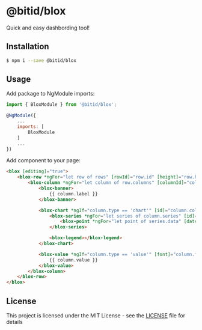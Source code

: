 # @bitid/blox

Quick and easy dashbording tool!

## Installation

```sh
$ npm i --save @bitid/blox
```

## Usage

Add package to NgModule imports:

```js
import { BloxModule } from '@bitid/blox';

@NgModule({
    ...
    imports: [
        BloxModule
    ]
    ...
})
```

Add component to your page:
```html
<blox [editing]="true">
    <blox-row *ngFor="let row of rows" [rowId]="row.id" [height]="row.height" [position]="row.position">
        <blox-column *ngFor="let column of row.columns" [columnId]="column.columnId" [fill]="column.fill" [font]="column.font" [width]="column.width" [stroke]="column.stroke">
            <blox-banner>
                {{ column.label }}
            </blox-banner>

            <blox-chart *ngIf="column.type == 'chart'" [id]="column.columnId" [font]="column.font">
                <blox-series *ngFor="let series of column.series" [id]="series.id" [type]="series.type" [label]="series.label" [color]="series.color" [opacity]="series.opacity">
                    <blox-point *ngFor="let point of series.data" [date]="point.date" [value]="point.value"></blox-point>
                </blox-series>

                <blox-legend></blox-legend>
            </blox-chart>

            <blox-value *ngIf="column.type == 'value'" [font]="column.font">
                {{ column.value }}
            </blox-value>
        </blox-column>
    </blox-row>
</blox>
```

## License

This project is licensed under the MIT License - see the [LICENSE](LICENSE) file for details